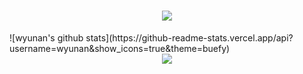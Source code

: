 <h1 align="center"> <a href="https://github.com/wyunan"> <img src="https://readme-typing-svg.herokuapp.com/?lines=路边飘的垃圾袋装着没人要的风~&center=true&size=27"> </a> </h1>
![wyunan's github stats](https://github-readme-stats.vercel.app/api?username=wyunan&show_icons=true&theme=buefy)
<div align="center"> <img src="https://activity-graph.herokuapp.com/graph?username=wyunan&theme=xcode" /> </div>
